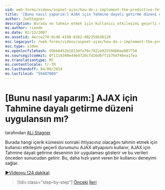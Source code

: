 ```yaml
---
uid: web-forms/videos/aspnet-ajax/how-do-i-implement-the-predictive-fetch-pattern-for-ajax
title: '[Bunu nasıl yaparım:] AJAX için Tahmine dayalı getirme düzeni uygulansın mı? | Microsoft Docs'
author: JoeStagner
description: Burada ne tahmin etmek için kullanıcı etkileşimi geçerli durumunu AJAX altyapısını kullanır, AJAX için Tahmine dayalı getirme deseninin bir uygulaması gösterilmektedir...
ms.author: riande
ms.date: 02/13/2007
ms.assetid: 4ecca278-0cd6-4198-8382-802359b30120
msc.legacyurl: /web-forms/videos/aspnet-ajax/how-do-i-implement-the-predictive-fetch-pattern-for-ajax
msc.type: video
ms.openlocfilehash: d9bb8452b18130fa70c7922a92559db0ae007758
ms.sourcegitcommit: 0f1119340e4464720cfd16d0ff15764746ea1fea
ms.translationtype: MT
ms.contentlocale: tr-TR
ms.lasthandoff: 04/09/2019
ms.locfileid: "59407009"
---
```

# <a name="how-do-i-implement-the-predictive-fetch-pattern-for-ajax"></a>[Bunu nasıl yaparım:] AJAX için Tahmine dayalı getirme düzeni uygulansın mı?

tarafından [ALi Stagner](https://github.com/JoeStagner)

Burada hangi içerik kümesini sonraki ihtiyacınız olacağını tahmin etmek için kullanıcı etkileşimi geçerli durumunu AJAX altyapısını kullanır, AJAX için Tahmine dayalı getirme deseninin bir uygulaması gösterir ve bu verileri önceden sunucudan getirir. Bu, daha hızlı yanıt veren bir kullanıcı deneyimi sağlar.

[&#9654;Videoyu (24 dakika)](https://channel9.msdn.com/Blogs/ASP-NET-Site-Videos/how-do-i-implement-the-predictive-fetch-pattern-for-ajax)

> [!div class="step-by-step"]
> [Önceki](how-do-i-use-the-aspnet-ajax-timer-control.md)
> [İleri](how-do-i-implement-the-ajax-paging-pattern.md)
